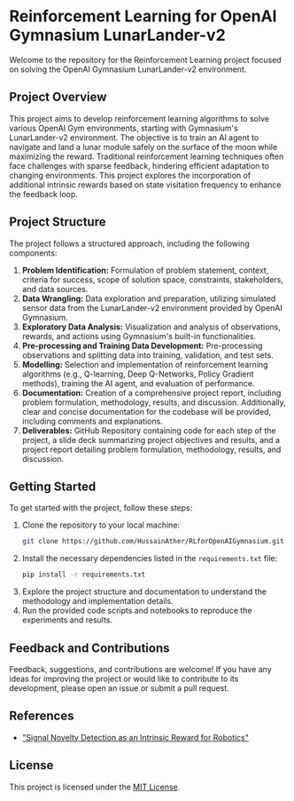 # Reinforcement Learning for OpenAI Gymnasium LunarLander-v2

Welcome to the repository for the Reinforcement Learning project focused on solving the OpenAI Gymnasium LunarLander-v2 environment.

## Project Overview

This project aims to develop reinforcement learning algorithms to solve various OpenAI Gym environments, starting with Gymnasium's LunarLander-v2 environment. The objective is to train an AI agent to navigate and land a lunar module safely on the surface of the moon while maximizing the reward. Traditional reinforcement learning techniques often face challenges with sparse feedback, hindering efficient adaptation to changing environments. This project explores the incorporation of additional intrinsic rewards based on state visitation frequency to enhance the feedback loop.

## Project Structure

The project follows a structured approach, including the following components:

1. **Problem Identification:** Formulation of problem statement, context, criteria for success, scope of solution space, constraints, stakeholders, and data sources.
2. **Data Wrangling:** Data exploration and preparation, utilizing simulated sensor data from the LunarLander-v2 environment provided by OpenAI Gymnasium.
3. **Exploratory Data Analysis:** Visualization and analysis of observations, rewards, and actions using Gymnasium's built-in functionalities.
4. **Pre-processing and Training Data Development:** Pre-processing observations and splitting data into training, validation, and test sets.
5. **Modelling:** Selection and implementation of reinforcement learning algorithms (e.g., Q-learning, Deep Q-Networks, Policy Gradient methods), training the AI agent, and evaluation of performance.
6. **Documentation:** Creation of a comprehensive project report, including problem formulation, methodology, results, and discussion. Additionally, clear and concise documentation for the codebase will be provided, including comments and explanations.
7. **Deliverables:** GitHub Repository containing code for each step of the project, a slide deck summarizing project objectives and results, and a project report detailing problem formulation, methodology, results, and discussion.

## Getting Started

To get started with the project, follow these steps:

1. Clone the repository to your local machine:
   ```bash
   git clone https://github.com/HussainAther/RLforOpenAIGymnasium.git
   ```
2. Install the necessary dependencies listed in the `requirements.txt` file:
   ```bash
   pip install -r requirements.txt
   ```
3. Explore the project structure and documentation to understand the methodology and implementation details.
4. Run the provided code scripts and notebooks to reproduce the experiments and results.

## Feedback and Contributions

Feedback, suggestions, and contributions are welcome! If you have any ideas for improving the project or would like to contribute to its development, please open an issue or submit a pull request.

## References

- ["Signal Novelty Detection as an Intrinsic Reward for Robotics"](https://www.mdpi.com/1424-8220/23/8/3985)

## License

This project is licensed under the [MIT License](LICENSE).

